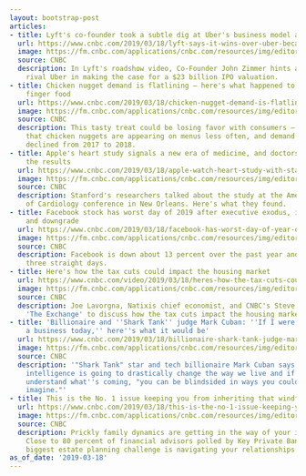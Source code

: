 ```yaml
---
layout: bootstrap-post
articles:
- title: Lyft's co-founder took a subtle dig at Uber's business model and culture
  url: https://www.cnbc.com/2019/03/18/lyft-says-it-wins-over-uber-because-of-its-narrower-focus.html
  image: https://fm.cnbc.com/applications/cnbc.com/resources/img/editorial/2016/03/14/103467844-GettyImages-497698962.1910x1000.jpg
  source: CNBC
  description: In Lyft's roadshow video, Co-Founder John Zimmer hints at its larger
    rival Uber in making the case for a $23 billion IPO valuation.
- title: Chicken nugget demand is flatlining — here's what happened to this favorite
    finger food
  url: https://www.cnbc.com/2019/03/18/chicken-nugget-demand-is-flatlining--heres-what-happened.html
  image: https://fm.cnbc.com/applications/cnbc.com/resources/img/editorial/2018/01/18/104953039-Basket_of_Chicken_Nuggets.1910x1000.jpg
  source: CNBC
  description: This tasty treat could be losing favor with consumers — data shows
    that chicken nuggets are appearing on menus less often, and demand in restaurants
    declined from 2017 to 2018.
- title: Apple's heart study signals a new era of medicine, and doctors are debating
    the results
  url: https://www.cnbc.com/2019/03/18/apple-watch-heart-study-with-stanford-results-and-debate.html
  image: https://fm.cnbc.com/applications/cnbc.com/resources/img/editorial/2018/12/05/105609546-1544039067350img_0026copy.1910x1000.jpg
  source: CNBC
  description: Stanford's researchers talked about the study at the American College
    of Cardiology conference in New Orleans. Here's what they found.
- title: Facebook stock has worst day of 2019 after executive exodus, investigations
    and downgrade
  url: https://www.cnbc.com/2019/03/18/facebook-has-worst-day-of-year-on-downgrade-investigations-and-exits.html
  image: https://fm.cnbc.com/applications/cnbc.com/resources/img/editorial/2018/09/05/105433616-1536156845613gettyimages-1027065082.1910x1000.jpeg
  source: CNBC
  description: Facebook is down about 13 percent over the past year and has fallen
    three straight days.
- title: Here's how the tax cuts could impact the housing market
  url: https://www.cnbc.com/video/2019/03/18/heres-how-the-tax-cuts-could-impact-the-housing-market.html
  image: https://fm.cnbc.com/applications/cnbc.com/resources/img/editorial/2019/03/18/105800022-15529300982ED3-TEX-LAVORGNA-LIESMAN-031819.600x400.jpg
  source: CNBC
  description: Joe Lavorgna, Natixis chief economist, and CNBC's Steve Liesman join
    'The Exchange' to discuss how the tax cuts impact the housing market.
- title: 'Billionaire and ''Shark Tank'' judge Mark Cuban: ''If I were going to start
    a business today,'' here''s what it would be'
  url: https://www.cnbc.com/2019/03/18/billionaire-shark-tank-judge-mark-cuban-if-i-were-to-start-a-business-today-heres-what-it-would-be.html
  image: https://fm.cnbc.com/applications/cnbc.com/resources/img/editorial/2019/03/18/105799901-1552925702277gettyimages-1126310196.1910x1000.jpeg
  source: CNBC
  description: '"Shark Tank" star and tech billionaire Mark Cuban says artificial
    intelligence is going to drastically change the way we live and if you don''t
    understand what''s coming, "you can be blindsided in ways you couldn''t even possibly
    imagine."'
- title: This is the No. 1 issue keeping you from inheriting that windfall
  url: https://www.cnbc.com/2019/03/18/this-is-the-no-1-issue-keeping-you-from-inheriting-that-windfall.html
  image: https://fm.cnbc.com/applications/cnbc.com/resources/img/editorial/2019/03/18/105799812-1552922261678gettyimages-476249342.1910x1000.jpeg
  source: CNBC
  description: Prickly family dynamics are getting in the way of your inheritance.
    Close to 80 percent of financial advisors polled by Key Private Bank said the
    biggest estate planning challenge is navigating your relationships with your relatives.
as_of_date: '2019-03-18'
---
```


